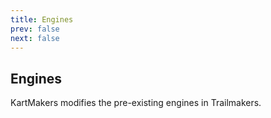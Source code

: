 ```yaml
---
title: Engines
prev: false
next: false
---
```

## Engines
KartMakers modifies the pre-existing engines in Trailmakers.